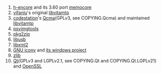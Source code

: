 1. [h-encore](https://github.com/TheOfficialFloW/h-encore) and its 3.60 port [memocore](https://github.com/CelesteBlue-dev/h-encore)
2. [yifanlu](https://github.com/yifanlu)'s original [libvitamtp](https://github.com/yifanlu/vitamtp)
3. [codestation](https://github.com/codestation)'s [Qcma](https://github.com/codestation/qcma)(GPLv3, see COPYING.Qcma) and maintained [libvitamtp](https://github.com/codestation/vitamtp)
4. [psvimgtools](https://github.com/yifanlu/psvimgtools)
5. [pkg2zip](https://github.com/mmozeiko/pkg2zip)
6. [libusb](https://github.com/libusb/libusb)
7. [libxml2](http://www.xmlsoft.org)
8. [GNU iconv](https://www.gnu.org/software/libiconv) and [its windows project](https://github.com/pffang/libiconv-for-Windows)
9. [zlib](https://zlib.net)
10. [Qt](https://www.qt.io/developers/)(GPLv3 and LGPLv2.1, see COPYING.Qt and COPYING.Qt.LGPLv21) and [OpenSSL](https://www.openssl.org)
